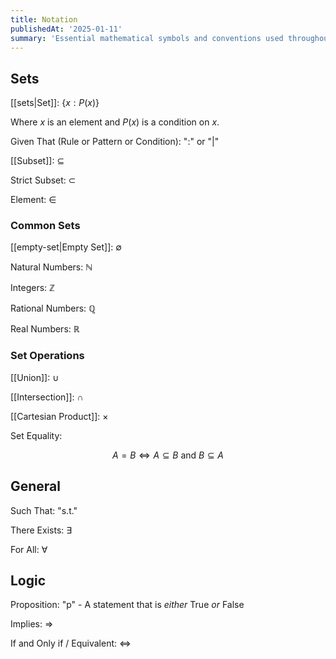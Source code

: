 ```yaml
---
title: Notation
publishedAt: '2025-01-11'
summary: 'Essential mathematical symbols and conventions used throughout the course. Foundation for reading and writing mathematical expressions.'
---
```


## Sets
[[sets|Set]]: $\{ x : P(x) \}$

Where $x$ is an element and $P(x)$ is a condition on $x$.

Given That (Rule or Pattern or Condition): "$:$" or "$|$" 

[[Subset]]: $\subseteq$

Strict Subset: $\subset$

Element: $\in$

### Common Sets
[[empty-set|Empty Set]]: $\emptyset$

Natural Numbers: $\mathbb{N}$

Integers: $\mathbb{Z}$

Rational Numbers: $\mathbb{Q}$

Real Numbers: $\mathbb{R}$

### Set Operations
[[Union]]: $\cup$

[[Intersection]]: $\cap$

[[Cartesian Product]]: $\times$

Set Equality: 

$$
A = B \iff A \subseteq B \text{ and } B \subseteq A
$$

## General
Such That: "s.t."

There Exists: $\exists$

For All: $\forall$

## Logic
Proposition: "p" - A statement that is *either* True *or* False

Implies: $\Rightarrow$

If and Only if / Equivalent: $\iff$